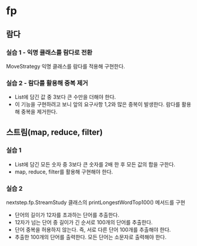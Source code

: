# fp

## 람다 

### 실습 1 - 익명 클래스를 람다로 전환

MoveStrategy 익명 클래스를 람다를 적용해 구현한다.

### 실습 2 - 람다를 활용해 중복 제거

- List에 담긴 값 중 3보다 큰 수만을 더해야 한다.
- 이 기능을 구현하려고 보니 앞의 요구사항 1,2와 많은 중복이 발생한다. 람다를 활용해 중복을 제거한다.

## 스트림(map, reduce, filter)

### 실습 1

- List에 담긴 모든 숫자 중 3보다 큰 숫자를 2배 한 후 모든 값의 합을 구한다.
- map, reduce, filter를 활용해 구현해야 한다.

### 실습 2

nextstep.fp.StreamStudy 클래스의 printLongestWordTop100() 메서드를 구현

- 단어의 길이가 12자를 초과하는 단어를 추출한다.
- 12자가 넘는 단어 중 길이가 긴 순서로 100개의 단어를 추출한다.
- 단어 중복을 허용하지 않는다. 즉, 서로 다른 단어 100개를 추출해야 한다.
- 추출한 100개의 단어를 출력한다. 모든 단어는 소문자로 출력해야 한다.
